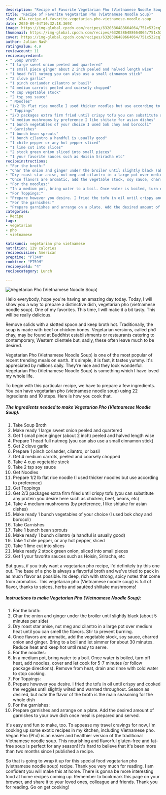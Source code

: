 ```yaml
---
description: "Recipe of Favorite Vegetarian Pho (Vietnamese Noodle Soup)"
title: "Recipe of Favorite Vegetarian Pho (Vietnamese Noodle Soup)"
slug: 434-recipe-of-favorite-vegetarian-pho-vietnamese-noodle-soup
date: 2020-09-04T10:32:18.369Z
image: https://img-global.cpcdn.com/recipes/6320386488664064/751x532cq70/vegetarian-pho-vietnamese-noodle-soup-recipe-main-photo.jpg
thumbnail: https://img-global.cpcdn.com/recipes/6320386488664064/751x532cq70/vegetarian-pho-vietnamese-noodle-soup-recipe-main-photo.jpg
cover: https://img-global.cpcdn.com/recipes/6320386488664064/751x532cq70/vegetarian-pho-vietnamese-noodle-soup-recipe-main-photo.jpg
author: Julian Nash
ratingvalue: 4.9
reviewcount: 11
recipeingredient:
- " Soup Broth"
- "1 large sweet onion peeled and quartered"
- "1 small piece ginger about 2 inch peeled and halved length wise"
- "1 head full nutmeg you can also use a small cinnamon stick"
- "2 clove garlic"
- "1 pinch coriander cilantro or basil"
- "4 medium carrots peeled and coarsely chopped"
- "4 cup vegetable stock"
- "2 tsp soy sauce"
- " Noodles"
- "1/2 lb flat rice noodle I used thicker noodles but use according to preference"
- " Toppings"
- "2/3 packages extra firm fried until crispy tofu you can substitute any protein you desire here such as chicken beef beans etc"
- "4 medium mushrooms by preference I like shitake for asian dishes"
- "1 bunch vegetables of your choice I used bok choy and borccoli"
- " Garnishes"
- "1 bunch bean sprouts"
- "1 bunch cilantro a handful is usually good"
- "1 chile pepper or any hot pepper sliced"
- "1 lime cut into slices"
- "2 stock green onion sliced into small pieces"
- "1 your favorite sauces such as Hoisin Sriracha etc"
recipeinstructions:
- "For the broth:"
- "Char the onion and ginger under the broiler until slightly black (about 5 minutes per side)"
- "Dry roast star anise, nut meg and cilantro in a large pot over medium heat until you can smell the flavors. Stir to prevent burning."
- "Once flavors are aromatic, add the vegetable stock, soy sauce, charred onion and ginger. Bring to a boil and let simmer for about 30 minutes. Reduce heat and keep hot until ready to serve."
- "For the noodles:"
- "In a medium pot, bring water to a boil. Once water is boiled, turn off heat, add noodles, cover and let cook for 5-7 minutes (or follow package directions). Remove from heat, drain and rinse with cold water to stop cooking."
- "For Toppings:"
- "Prepare however you desire. I fried the tofu in oil until crispy and cooked the veggies until slightly wilted and warmed throughout. Season as desired, but note the flavor of the broth is the main seasoning for the whole dish"
- "For the garnishes:"
- "Prepare garnishes and arrange on a plate. Add the desired amount of garnishes to your own dish once meal is prepared and served."
categories:
- Recipe
tags:
- vegetarian
- pho
- vietnamese

katakunci: vegetarian pho vietnamese 
nutrition: 129 calories
recipecuisine: American
preptime: "PT34M"
cooktime: "PT59M"
recipeyield: "4"
recipecategory: Lunch

---
```



![Vegetarian Pho (Vietnamese Noodle Soup)](https://img-global.cpcdn.com/recipes/6320386488664064/751x532cq70/vegetarian-pho-vietnamese-noodle-soup-recipe-main-photo.jpg)

Hello everybody, hope you're having an amazing day today. Today, I will show you a way to prepare a distinctive dish, vegetarian pho (vietnamese noodle soup). One of my favorites. This time, I will make it a bit tasty. This will be really delicious.

Remove solids with a slotted spoon and keep broth hot. Traditionally, the soup is made with beef or chicken bones. Vegetarian versions, called phở chay, may be found at Buddhist establishments or restaurants catering to contemporary, Western clientele but, sadly, these often leave much to be desired.

Vegetarian Pho (Vietnamese Noodle Soup) is one of the most popular of recent trending meals on earth. It's simple, it is fast, it tastes yummy. It's appreciated by millions daily. They're nice and they look wonderful. Vegetarian Pho (Vietnamese Noodle Soup) is something which I have loved my whole life.


To begin with this particular recipe, we have to prepare a few ingredients. You can have vegetarian pho (vietnamese noodle soup) using 22 ingredients and 10 steps. Here is how you cook that.

<!--inarticleads1-->

##### The ingredients needed to make Vegetarian Pho (Vietnamese Noodle Soup):

1. Take  Soup Broth
1. Make ready 1 large sweet onion peeled and quartered
1. Get 1 small piece ginger (about 2 inch) peeled and halved length wise
1. Prepare 1 head full nutmeg (you can also use a small cinnamon stick)
1. Get 2 clove garlic
1. Prepare 1 pinch coriander, cilantro, or basil
1. Get 4 medium carrots, peeled and coarsely chopped
1. Take 4 cup vegetable stock
1. Take 2 tsp soy sauce
1. Get  Noodles
1. Prepare 1/2 lb flat rice noodle (I used thicker noodles but use according to preference)
1. Get  Toppings
1. Get 2/3 packages extra firm fried until crispy tofu (you can substitute any protein you desire here such as chicken, beef, beans, etc)
1. Take 4 medium mushrooms (by preference, I like shitake for asian dishes)
1. Make ready 1 bunch vegetables of your choice (I used bok choy and borccoli)
1. Take  Garnishes
1. Take 1 bunch bean sprouts
1. Make ready 1 bunch cilantro (a handful is usually good)
1. Take 1 chile pepper, or any hot pepper, sliced
1. Take 1 lime cut into slices
1. Make ready 2 stock green onion, sliced into small pieces
1. Get 1 your favorite sauces such as Hoisin, Sriracha, etc


But guys, if you truly want a vegetarian pho recipe, I&#39;d definitely try this one out. The base of a pho is always a flavorful broth and we&#39;ve tried to pack in as much flavor as possible. Its deep, rich with strong, spicy notes that come from aromatics. This vegetarian pho (Vietnamese noodle soup) is full of flavor, thanks to spices, herbs and sautéed shiitake mushrooms! 

<!--inarticleads2-->

##### Instructions to make Vegetarian Pho (Vietnamese Noodle Soup):

1. For the broth:
1. Char the onion and ginger under the broiler until slightly black (about 5 minutes per side)
1. Dry roast star anise, nut meg and cilantro in a large pot over medium heat until you can smell the flavors. Stir to prevent burning.
1. Once flavors are aromatic, add the vegetable stock, soy sauce, charred onion and ginger. Bring to a boil and let simmer for about 30 minutes. Reduce heat and keep hot until ready to serve.
1. For the noodles:
1. In a medium pot, bring water to a boil. Once water is boiled, turn off heat, add noodles, cover and let cook for 5-7 minutes (or follow package directions). Remove from heat, drain and rinse with cold water to stop cooking.
1. For Toppings:
1. Prepare however you desire. I fried the tofu in oil until crispy and cooked the veggies until slightly wilted and warmed throughout. Season as desired, but note the flavor of the broth is the main seasoning for the whole dish
1. For the garnishes:
1. Prepare garnishes and arrange on a plate. Add the desired amount of garnishes to your own dish once meal is prepared and served.


It&#39;s easy and fun to make, too. To appease my travel cravings for now, I&#39;m cooking up some exotic recipes in my kitchen, including Vietnamese pho. Vegan Pho (Phở) is an easier and healthier version of the traditional Vietnamese noodle soup. This nourishing and flavorful gluten-free and fat-free soup is perfect for any season! It&#39;s hard to believe that it&#39;s been more than two months since I published a recipe. 

So that is going to wrap it up for this special food vegetarian pho (vietnamese noodle soup) recipe. Thank you very much for reading. I am confident you will make this at home. There is gonna be more interesting food at home recipes coming up. Remember to bookmark this page on your browser, and share it to your loved ones, colleague and friends. Thank you for reading. Go on get cooking!
